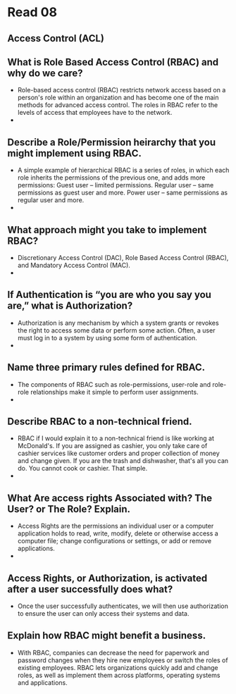 # Read 08

## Access Control (ACL)

## What is Role Based Access Control (RBAC) and why do we care?

- Role-based access control (RBAC) restricts network access based on a person's role within an organization and has become one of the main methods for advanced access control. The roles in RBAC refer to the levels of access that employees have to the network.
- 
## Describe a Role/Permission heirarchy that you might implement using RBAC.

- A simple example of hierarchical RBAC is a series of roles, in which each role inherits the permissions of the previous one, and adds more permissions: Guest user – limited permissions. Regular user – same permissions as guest user and more. Power user – same permissions as regular user and more.
- 
## What approach might you take to implement RBAC?

- Discretionary Access Control (DAC), Role Based Access Control (RBAC), and Mandatory Access Control (MAC).
- 
## If Authentication is “you are who you say you are,” what is Authorization?

- Authorization is any mechanism by which a system grants or revokes the right to access some data or perform some action. Often, a user must log in to a system by using some form of authentication.
- 
## Name three primary rules defined for RBAC.

- The components of RBAC such as role-permissions, user-role and role-role relationships make it simple to perform user assignments.
- 
## Describe RBAC to a non-technical friend.

-  RBAC if I would explain it to a non-technical friend is like working at McDonald's. If you are assigned as cashier, you only take care of cashier services like customer orders and proper collection of money and change given. If you are the trash and dishwasher, that's all you can do. You cannot cook or cashier. That simple.
-  
## What Are access rights Associated with? The User? or The Role? Explain.

- Access Rights are the permissions an individual user or a computer application holds to read, write, modify, delete or otherwise access a computer file; change configurations or settings, or add or remove applications.
- 
## Access Rights, or Authorization, is activated after a user successfully does what?

- Once the user successfully authenticates, we will then use authorization to ensure the user can only access their systems and data.

## Explain how RBAC might benefit a business.

- With RBAC, companies can decrease the need for paperwork and password changes when they hire new employees or switch the roles of existing employees. RBAC lets organizations quickly add and change roles, as well as implement them across platforms, operating systems and applications.
